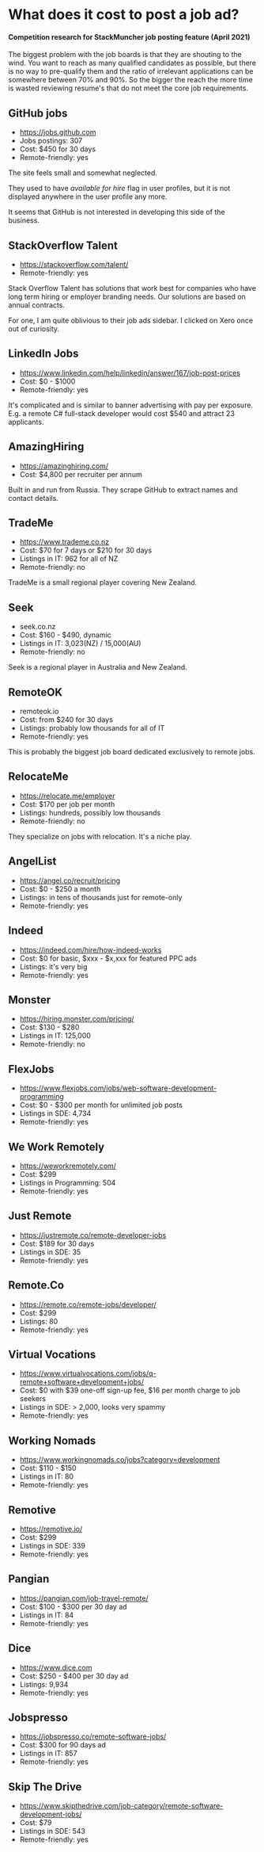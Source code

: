 # What does it cost to post a job ad?
#### Competition research for StackMuncher job posting feature (April 2021)

The biggest problem with the job boards is that they are shouting to the wind. You want to reach as many qualified candidates as possible, but there is no way to pre-qualify them and the ratio of irrelevant applications can be somewhere between 70% and 90%. So the bigger the reach the more time is wasted reviewing resume's that do not meet the core job requirements.

## GitHub jobs

* https://jobs.github.com
* Jobs postings: 307
* Cost: $450 for 30 days
* Remote-friendly: yes

The site feels small and somewhat neglected. 

They used to have *available for hire* flag in user profiles, but it is not displayed anywhere in the user profile any more.

It seems that GitHub is not interested in developing this side of the business.

## StackOverflow Talent

* https://stackoverflow.com/talent/
* Remote-friendly: yes

Stack Overflow Talent has solutions that work best for companies who have long term hiring or employer branding needs. Our solutions are based on annual contracts.

For one, I am quite oblivious to their job ads sidebar. I clicked on Xero once out of curiosity.

## LinkedIn Jobs

* https://www.linkedin.com/help/linkedin/answer/167/job-post-prices
* Cost: $0 - $1000
* Remote-friendly: yes

It's complicated and is similar to banner advertising with pay per exposure. E.g. a remote C# full-stack developer would cost $540 and attract 23 applicants.

## AmazingHiring

* https://amazinghiring.com/
* Cost: $4,800 per recruiter per annum

Built in and run from Russia. They scrape GitHub to extract names and contact details.

## TradeMe

* https://www.trademe.co.nz
* Cost: $70 for 7 days or $210 for 30 days
* Listings in IT: 962 for all of NZ
* Remote-friendly: no

TradeMe is a small regional player covering New Zealand.

## Seek

* seek.co.nz
* Cost: $160 - $490, dynamic
* Listings in IT: 3,023(NZ) / 15,000(AU)
* Remote-friendly: no

Seek is a regional player in Australia and New Zealand.

## RemoteOK

* remoteok.io
* Cost: from $240 for 30 days
* Listings: probably low thousands for all of IT
* Remote-friendly: yes

This is probably the biggest job board dedicated exclusively to remote jobs.

## RelocateMe

* https://relocate.me/employer
* Cost: $170 per job per month
* Listings: hundreds, possibly low thousands
* Remote-friendly: no

They specialize on jobs with relocation. It's a niche play.

## AngelList

* https://angel.co/recruit/pricing
* Cost: $0 - $250 a month
* Listings: in tens of thousands just for remote-only
* Remote-friendly: yes

## Indeed

* https://indeed.com/hire/how-indeed-works
* Cost: $0 for basic, $xxx - $x,xxx for featured PPC ads
* Listings: it's very big
* Remote-friendly: yes

## Monster

* https://hiring.monster.com/pricing/
* Cost: $130 - $280
* Listings in IT: 125,000
* Remote-friendly: no

## FlexJobs

* https://www.flexjobs.com/jobs/web-software-development-programming
* Cost: $0 - $300 per month for unlimited job posts
* Listings in SDE: 4,734
* Remote-friendly: yes

## We Work Remotely

* https://weworkremotely.com/
* Cost: $299
* Listings in Programming: 504 
* Remote-friendly: yes

## Just Remote

* https://justremote.co/remote-developer-jobs
* Cost: $189 for 30 days
* Listings in SDE: 35
* Remote-friendly: yes

## Remote.Co

* https://remote.co/remote-jobs/developer/
* Cost: $299
* Listings: 80
* Remote-friendly: yes

## Virtual Vocations

* https://www.virtualvocations.com/jobs/q-remote+software+development+jobs/
* Cost: $0 with $39 one-off sign-up fee, $16 per month charge to job seekers
* Listings in SDE: > 2,000, looks very spammy
* Remote-friendly: yes

## Working Nomads

* https://www.workingnomads.co/jobs?category=development
* Cost: $110 - $150
* Listings in IT: 80
* Remote-friendly: yes

## Remotive

* https://remotive.io/
* Cost: $299
* Listings in SDE: 339
* Remote-friendly: yes

## Pangian

* https://pangian.com/job-travel-remote/
* Cost: $100 - $300 per 30 day ad
* Listings in IT: 84
* Remote-friendly: yes

## Dice

* https://www.dice.com
* Cost: $250 - $400 per 30 day ad
* Listings: 9,934
* Remote-friendly: yes

## Jobspresso

* https://jobspresso.co/remote-software-jobs/
* Cost: $300 for 90 days ad
* Listings in IT: 857
* Remote-friendly: yes

## Skip The Drive

* https://www.skipthedrive.com/job-category/remote-software-development-jobs/
* Cost: $79
* Listings in SDE: 543
* Remote-friendly: yes
